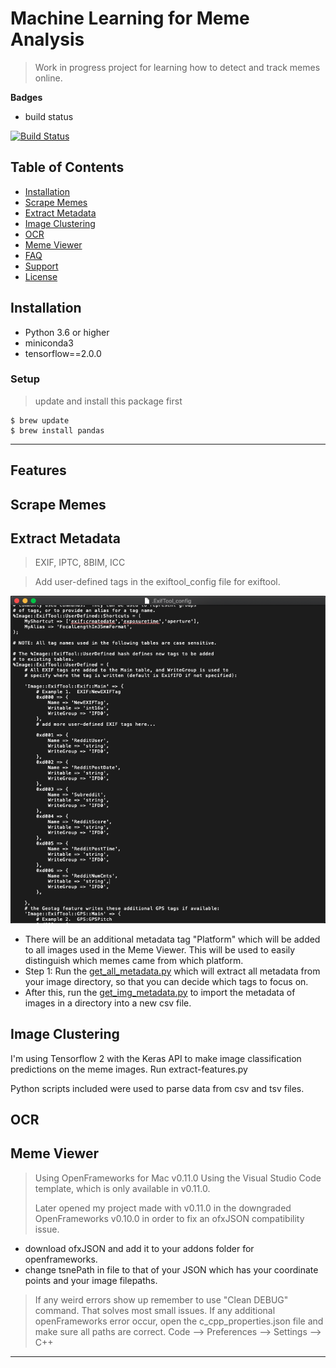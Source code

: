 # Machine Learning for Meme Analysis
> Work in progress project for learning how to detect and track memes online.

**Badges**
- build status

[![Build Status](http://img.shields.io/travis/badges/badgerbadgerbadger.svg?style=flat-square)](https://travis-ci.org/badges/badgerbadgerbadger)

## Table of Contents

- [Installation](#installation)
- [Scrape Memes](#scrape)
- [Extract Metadata](#extract)
- [Image Clustering](#image-clustering)
- [OCR](#ocr)
- [Meme Viewer](#meme-viewer)
- [FAQ](#faq)
- [Support](#support)
- [License](#license)




## Installation

- Python 3.6 or higher
- miniconda3
- tensorflow==2.0.0


### Setup

> update and install this package first

```shell
$ brew update
$ brew install pandas
```
---
## Features
## Scrape Memes
## Extract Metadata
  > EXIF, IPTC, 8BIM, ICC
  
  > Add user-defined tags in the exiftool_config file for exiftool. 
  
  ![alt-text](https://github.com/elsa-k-donovan/Meme-Analysis/blob/master/exiftool_config.png)
  - There will be an additional metadata tag "Platform" which will be added to all images used in the Meme Viewer. This will be used to easily distinguish which memes came from which platform. 
  - Step 1: Run the [get_all_metadata.py](https://github.com/elsa-k-donovan/Meme-Analysis/blob/master/get_all_metadata.py) which will extract all metadata from your image directory, so that you can decide which tags to focus on. 
  - After this, run the [get_img_metadata.py](https://github.com/elsa-k-donovan/Meme-Analysis/blob/master/get_img_metadata.py) to import the metadata of images in a directory into a new csv file.
## Image Clustering

I'm using Tensorflow 2 with the Keras API to make image classification predictions on the meme images. 
Run extract-features.py


Python scripts included were used to parse data from csv and tsv files. 


## OCR


## Meme Viewer

> Using OpenFrameworks for Mac v0.11.0 Using the Visual Studio Code template, which is only available in v0.11.0.
> 
> Later opened my project made with v0.11.0 in the downgraded OpenFrameworks v0.10.0 in order to fix an ofxJSON compatibility issue.
- download ofxJSON and add it to your addons folder for openframeworks.
- change tsnePath in file to that of your JSON which has your coordinate points and your image filepaths.

> If any weird errors show up remember to use "Clean DEBUG" command. That solves most small issues. 
> If any additional openFrameworks error occur, open the c_cpp_properties.json file and make sure all paths are correct.
> Code --> Preferences --> Settings --> C++

---

